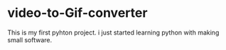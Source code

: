 # video-to-Gif-converter
  This is my first pyhton project. i just started learning python with making small software.
   

